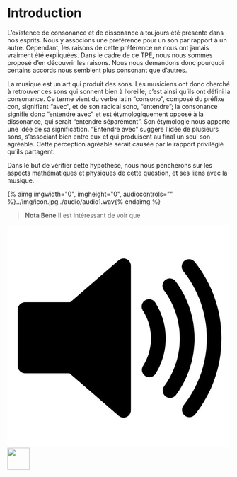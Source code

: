 <h1>Introduction</h1>
<p> L&rsquo;existence de consonance et de dissonance a toujours &eacute;t&eacute; pr&eacute;sente dans nos esprits. Nous y associons une pr&eacute;f&eacute;rence pour un son par rapport &agrave; un autre. Cependant, les raisons de cette pr&eacute;f&eacute;rence ne nous ont jamais vraiment &eacute;t&eacute; expliqu&eacute;es. Dans le cadre de ce TPE, nous nous sommes propos&eacute; d&rsquo;en d&eacute;couvrir les raisons. Nous nous demandons donc pourquoi certains accords nous semblent plus consonant que d&rsquo;autres.</p>
<p> La musique est un art qui produit des sons. Les musiciens ont donc cherch&eacute; &agrave; retrouver ces sons qui sonnent bien &agrave; l&rsquo;oreille; c&rsquo;est ainsi qu&rsquo;ils ont d&eacute;fini la consonance. Ce terme vient du verbe latin &ldquo;consono&rdquo;, compos&eacute; du pr&eacute;fixe con, signifiant &ldquo;avec&rdquo;, et de son radical sono, &ldquo;entendre&rdquo;; la consonance signifie donc &ldquo;entendre avec&rdquo; et est &eacute;tymologiquement oppos&eacute; &agrave; la dissonance, qui serait &ldquo;entendre s&eacute;par&eacute;ment&rdquo;. Son &eacute;tymologie nous apporte une id&eacute;e de sa signification. &ldquo;Entendre avec&rdquo; sugg&egrave;re l&rsquo;id&eacute;e de plusieurs sons, s&rsquo;associant bien entre eux et qui produisent au final un seul son agr&eacute;able. Cette perception agr&eacute;able serait caus&eacute;e par le rapport privil&eacute;gi&eacute; qu&rsquo;ils partagent.</p>
<p> Dans le but de v&eacute;rifier cette hypoth&egrave;se, nous nous pencherons sur les aspects math&eacute;matiques et physiques de cette question, et ses liens avec la musique.</p>




{% aimg imgwidth="0", imgheight="0", audiocontrols="" %}../img/icon.jpg,./audio/audio1.wav{% endaimg %}

> **Nota Bene** Il est intéressant de voir que 


![](./img/icon.jpg)
<img src="../img/icon.jpg" width="50px" height="50px" />